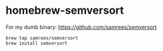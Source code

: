 # homebrew-semversort

For my dumb binary: https://github.com/samrees/semversort

```
brew tap samrees/semversort
brew install semversort
```
